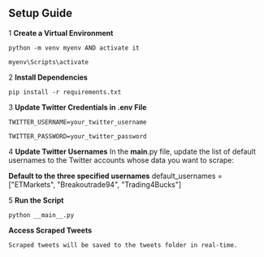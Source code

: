 ## Setup Guide

1 **Create a Virtual Environment**

    python -m venv myenv AND activate it 

    myenv\Scripts\activate
    
   
2 **Install Dependencies**

    pip install -r requirements.txt

3 **Update Twitter Credentials in .env File**

    TWITTER_USERNAME=your_twitter_username

    TWITTER_PASSWORD=your_twitter_password


4 **Update Twitter Usernames**
    In the __main__.py file, update the list of default usernames to the Twitter accounts whose data you want to scrape:

**Default to the three specified usernames**
    default_usernames = ["ETMarkets", "Breakoutrade94", "Trading4Bucks"]

5 **Run the Script**

    python __main__.py


**Access Scraped Tweets**

    Scraped tweets will be saved to the tweets folder in real-time.








